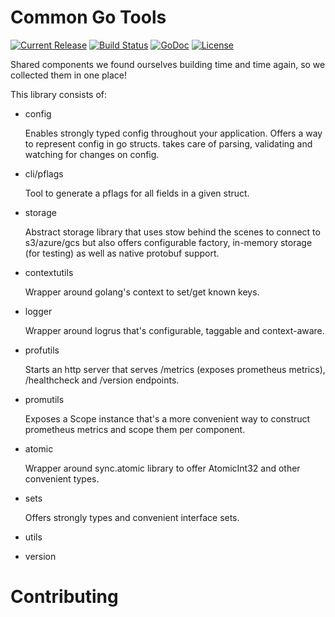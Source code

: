 Common Go Tools
=====================
[![Current Release](https://img.shields.io/github/release/flytestdlib.svg)](https://github.com/lyft/flytestdlib/releases/latest)
[![Build Status](https://travis-ci.org/lyft/flytestdlib.svg?branch=master)](https://travis-ci.org/lyft/flytestdlib)
[![GoDoc](https://godoc.org/github.com/lyft/flytestdlib?status.svg)](https://godoc.org/github.com/lyft/flytestdlib)
[![License](https://img.shields.io/badge/LICENSE-Apache2.0-ff69b4.svg)](http://www.apache.org/licenses/LICENSE-2.0.html)

Shared components we found ourselves building time and time again, so we collected them in one place!

This library consists of:
 - config

   Enables strongly typed config throughout your application. Offers a way to represent config in go structs. takes care of parsing, validating and watching for changes on config.

 - cli/pflags

   Tool to generate a pflags for all fields in a given struct.

 - storage

   Abstract storage library that uses stow behind the scenes to connect to s3/azure/gcs but also offers configurable factory, in-memory storage (for testing) as well as native protobuf support.

 - contextutils

   Wrapper around golang's context to set/get known keys.

 - logger

   Wrapper around logrus that's configurable, taggable and context-aware.

 - profutils

   Starts an http server that serves /metrics (exposes prometheus metrics), /healthcheck and /version endpoints.

 - promutils

   Exposes a Scope instance that's a more convenient way to construct prometheus metrics and scope them per component.

 - atomic

   Wrapper around sync.atomic library to offer AtomicInt32 and other convenient types.

 - sets

   Offers strongly types and convenient interface sets.

 - utils
 - version

Contributing
============
